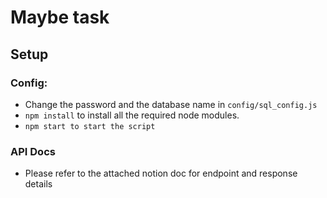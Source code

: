 # Maybe task

## Setup

### Config:

- Change the password and the database name in `config/sql_config.js` 
- `npm install` to install all the required node modules.
- `npm start to start the script`

### API Docs
- Please refer to the attached notion doc for endpoint and response details
